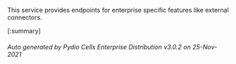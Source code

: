 






This service provides endpoints for enterprise specific features like external connectors.

[:summary]

###### Auto generated by Pydio Cells Enterprise Distribution v3.0.2 on 25-Nov-2021
